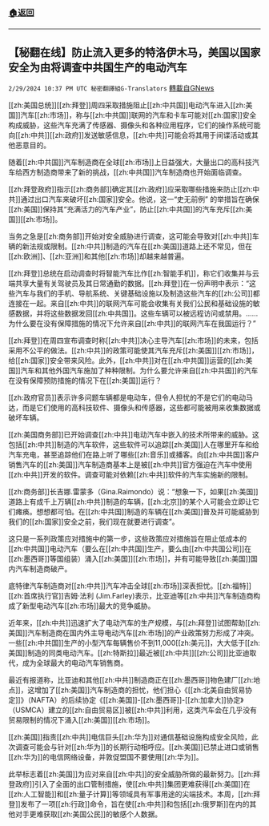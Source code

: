 ###  [:house:返回](README.md)
---


## 【秘翻在线】防止流入更多的特洛伊木马，美国以国家安全为由将调查中共国生产的电动汽车
`2/29/2024 10:37 PM UTC 秘密翻譯組G-Translators` [轉載自GNews](https://gnews.org/articles/2354236)

[[zh:美国总统]][[zh:拜登]]周四采取措施阻止[[zh:中共国]]电动汽车进入[[zh:美国]]汽车[[zh:市场]]，称与[[zh:中共国]]联网的汽车和卡车可能对[[zh:国家]]安全构成威胁，这些汽车充满了传感器、摄像头和各种应用程序，它们的操作系统可能向[[zh:中共]][[zh:政府]]发送敏感信息，[[zh:中共]]可能会将其用于间谍活动或其他恶意目的。

随着[[zh:中共国]]汽车制造商在全球[[zh:市场]]上日益强大，大量出口的高科技汽车给西方制造商带来了新的挑战，[[zh:中共国]]汽车制造商也开始面临调查。

[[zh:拜登政府]]指示[[zh:商务部]]确定其[[zh:政府]]应采取哪些措施来防止[[zh:中共]]通过出口汽车来破坏[[zh:国家]]安全。他说，这一“史无前例” 的举措旨在确保[[zh:美国]]保持其“充满活力的汽车产业”，防止[[zh:中共国]]的汽车充斥[[zh:美国]][[zh:市场]]。

当务之急是[[zh:商务部]]开始对安全威胁进行调查，这可能会导致对[[zh:中共]]车辆的新法规或限制。[[zh:中共]]制造的汽车在[[zh:美国]]道路上还不常见，但在[[zh:欧洲]]、[[zh:亚洲]]和其他[[zh:市场]]却越来越普遍。

[[zh:拜登]]总统在启动调查时将智能汽车比作[[zh:智能手机]]，称它们收集并与云端共享大量有关驾驶员及其日常通勤的数据。[[zh:拜登]]在一份声明中表示：“这些汽车与我们的手机、导航系统、关键基础设施以及制造这些汽车的[[zh:公司]]都连接在一起。来自[[zh:中共]]的联网汽车可能会收集有关我们公民和基础设施的敏感数据，并将这些数据发回[[zh:中共国]]。这些车辆可以被远程访问或禁用。……为什么要在没有保障措施的情况下允许来自[[zh:中共]]的联网汽车在我国运行？”

[[zh:拜登]]在周四宣布调查时称[[zh:中共]]决心主导汽车[[zh:市场]]的未来，包括采用不公平的做法。[[zh:中共]]的政策可能使其汽车充斥[[zh:美国]][[zh:市场]]，给[[zh:国家]]安全带来风险。此外，[[zh:中共]]对在[[zh:中共国]]运营的[[zh:美国]]汽车和其他外国汽车施加了种种限制。为什么要允许来自[[zh:中共国]]的汽车在没有保障预防措施的情况下在[[zh:美国]]运行？

[[zh:政府官员]]表示许多问题车辆都是电动车，但令人担忧的不是它们的电动马达，而是它们使用的高科技软件、摄像头和传感器，这些都可能被用来收集数据或破坏车辆。

[[zh:美国商务部]]已开始调查[[zh:中共]]电动汽车中嵌入的技术所带来的威胁。这包括[[zh:中共]]制造的汽车软件，这些软件可以追踪[[zh:美国]]人在哪里开车和给汽车充电，甚至追踪他们在路上听了哪些[[zh:音乐]]或播客。向[[zh:中共国]]客户销售汽车的[[zh:美国]]汽车制造商基本上是被[[zh:中共]]官方强迫在汽车中使用[[zh:中共]]开发的软件。调查可能对依赖[[zh:中共]]软件的汽车实施新的限制。

[[zh:商务部]]长吉娜.雷蒙多（Gina.Raimondo）说：“想象一下，如果[[zh:美国]]道路上有成千上万辆[[zh:中共]]制造的车辆，[[zh:北京]]的某个人可能会立即让它们瘫痪。想想都可怕。在[[zh:中共国]]制造的车辆在[[zh:美国]]普及并可能威胁到我们的[[zh:国家]]安全之前，我们现在就要进行调查”。

这只是一系列政策应对措施中的第一步，这些政策应对措施旨在阻止低成本的[[zh:中共国]]电动汽车（要么在[[zh:中共国]]生产，要么由[[zh:中共国公司]]在[[zh:墨西哥]]等国组装）涌入[[zh:美国]][[zh:市场]]，并有可能导致[[zh:美国]]国内汽车制造商破产。

底特律汽车制造商对[[zh:中共]]汽车冲击全球[[zh:市场]]深表担忧。[[zh:福特]][[zh:首席执行官]]吉姆·法利 (Jim.Farley)表示，比亚迪等[[zh:中共]]汽车制造商构成了新型电动汽车[[zh:市场]]最大的竞争威胁。

近年来，[[zh:中共]]迅速扩大了电动汽车的生产规模，与[[zh:拜登]]试图帮助[[zh:美国]]汽车制造商在国内外主导电动汽车[[zh:市场]]的产业政策努力形成了冲突。一些[[zh:中共国]]生产的小型汽车每辆售价不到11,000[[zh:美元]]，大大低于[[zh:美国]]制造的同类电动汽车。[[zh:特斯拉]]最近被[[zh:中共]][[zh:公司]]比亚迪取代，成为全球最大的电动汽车销售商。

最近有报道称，比亚迪和其他[[zh:中共]]制造商正在[[zh:墨西哥]]物色建厂[[zh:地点]]，这增加了[[zh:美国]]汽车制造商的担忧，他们担心《[[zh:北美自由贸易协定]]》（NAFTA）的后续协定《[[zh:美国]]\-[[zh:墨西哥]]\-[[zh:加拿大]]协定》（USMCA）建立的[[zh:自由贸易区]]被[[zh:中共]]利用，这类汽车会在几乎没有贸易限制的情况下涌入[[zh:美国]][[zh:市场]]。

[[zh:美国]]指责[[zh:中共]]电信巨头[[zh:华为]]对通信基础设施构成安全风险，此次调查可能会与针对[[zh:华为]]的长期行动相呼应。[[zh:美国]]已禁止进口或销售[[zh:华为]]的电信网络设备，并敦促盟国不要使用[[zh:华为]]。

此举标志着[[zh:美国]]为应对来自[[zh:中共]]的安全威胁所做的最新努力。[[zh:拜登政府]]引入了全面的出口管制措施，使[[zh:中共]]集团更难获得[[zh:美国]]在[[zh:人工智能]]和[[zh:量子计算]]等领域具有军事用途的尖端技术。本周，[[zh:拜登]]发布了一项[[zh:行政]]命令，旨在使[[zh:中共]]和包括[[zh:俄罗斯]]在内的其他对手更难获取[[zh:美国公民]]的敏感个人数据。
